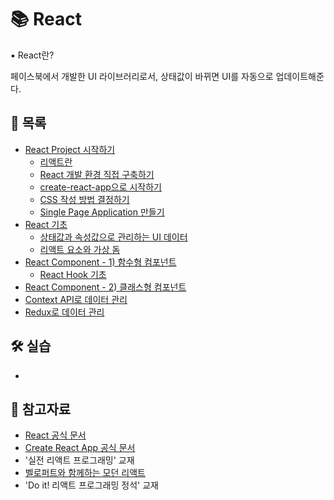 # 📚 React

▪ React란?

페이스북에서 개발한 UI 라이브러리로서, 상태값이 바뀌면 UI를 자동으로 업데이트해준다.

## 📃 목록

- [React Project 시작하기](https://github.com/hyejinny97/TIL/blob/master/React/start.md)
  - [리액트란](./react란.md)
  - [React 개발 환경 직접 구축하기](./react개발환경구축.md)
  - [create-react-app으로 시작하기](./create-react-app.md)
  - [CSS 작성 방법 결정하기](./css-methods.md)
  - [Single Page Application 만들기](./spa.md)
- [React 기초](https://github.com/hyejinny97/TIL/blob/master/React/base.md)
  - [상태값과 속성값으로 관리하는 UI 데이터](./ui_data.md)
  - [리액트 요소와 가상 돔](./react_element.md)
- [React Component - 1) 함수형 컴포넌트](https://github.com/hyejinny97/TIL/blob/master/React/function_component.md)
  - [React Hook 기초](./hook_base.md)
- [React Component - 2) 클래스형 컴포넌트](https://github.com/hyejinny97/TIL/blob/master/React/class_component.md)
- [Context API로 데이터 관리](https://github.com/hyejinny97/TIL/blob/master/React/context.md)
- [Redux로 데이터 관리](https://github.com/hyejinny97/TIL/blob/master/React/redux.md)

## 🛠 실습

- []()

## 🔎 참고자료

- [React 공식 문서](https://ko.reactjs.org/docs/getting-started.html)
- [Create React App 공식 문서](https://create-react-app.dev/docs/getting-started)
- '실전 리액트 프로그래밍' 교재
- [벨로퍼트와 함께하는 모던 리액트](https://react.vlpt.us/)
- 'Do it! 리액트 프로그래밍 정석' 교재
